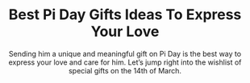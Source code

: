 ---
layout: post
title: Best Pi Day Gifts Ideas To Express Your Love
subtitle: Sending him a unique and meaningful gift on Pi Day is the best way to express your love and care for him. Let’s jump right into the wishlist of special gifts on the 14th of March.
header-img: "img/post/2023/09/copied/medium_Pi_day_gifts_20584b92ca.jpg"
header-style: text
permalink: "/pi-day-gifts/"
catalog: true
tags:
  - Recipients 
  - Men
--- 